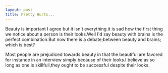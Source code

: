 ```yaml
---
layout: post
title: Pretty Hurts...
---
```



Beauty is important I agree but it isn't everything.it is sad how the first thing we notice about a person is their looks.Well I'd say beauty with brains is the perfect combination.But now there is a debate;between beauty and brains; which is best?


Most people are prejudiced towards beauty in that the beautiful are favored for instance in an interview simply because of their looks.I believe as so long as one is skillfull,they ought to be successful despite their looks.